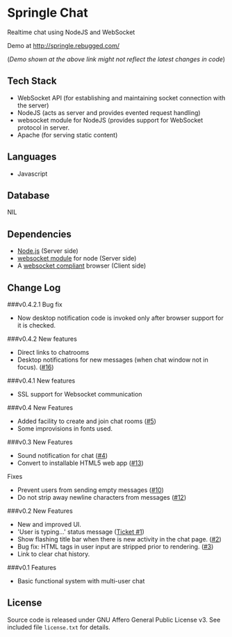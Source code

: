 Springle Chat
=============

Realtime chat using NodeJS and WebSocket

Demo at http://springle.rebugged.com/

(<i>Demo shown at the above link might not reflect the latest changes in code</i>)

## Tech Stack
* WebSocket API (for establishing and maintaining socket connection with the server)
* NodeJS (acts as server and provides evented request handling)
* websocket module for NodeJS (provides support for WebSocket protocol in server.
* Apache (for serving static content)

## Languages
* Javascript

## Database
NIL

## Dependencies
* [Node.js](http://nodejs.org/) (Server side)
* [websocket module](https://github.com/Worlize/WebSocket-Node) for node (Server side)
* A [websocket compliant](http://caniuse.com/websocket) browser (Client side)

## Change Log

###v0.4.2.1
Bug fix
* Now desktop notification code is invoked only after browser support for it is checked.

###v0.4.2
New features
* Direct links to chatrooms
* Desktop notifications for new messages (when chat window not in focus). ([#16](https://github.com/riverspirit/Springle-Chat/issues/16))

###v0.4.1
New features
* SSL support for Websocket communication

###v0.4
New Features
* Added facility to create and join chat rooms ([#5](https://github.com/riverspirit/Springle-Chat/issues/5))
* Some improvisions in fonts used.

###v0.3
New Features
* Sound notification for chat ([#4](https://github.com/riverspirit/Springle-Chat/issues/4))
* Convert to installable HTML5 web app ([#13](https://github.com/riverspirit/Springle-Chat/issues/13))

Fixes
* Prevent users from sending empty messages ([#10](https://github.com/riverspirit/Springle-Chat/issues/10))
* Do not strip away newline characters from messages ([#12](https://github.com/riverspirit/Springle-Chat/issues/12))

###v0.2
New Features
* New and improved UI.
* 'User is typing...' status message ([Ticket #1](https://github.com/riverspirit/Springle-Chat/issues/1))
* Show flashing title bar when there is new activity in the chat page. ([#2](https://github.com/riverspirit/Springle-Chat/issues/2))
* Bug fix: HTML tags in user input are stripped prior to rendering. ([#3](https://github.com/riverspirit/Springle-Chat/issues/3))
* Link to clear chat history.

###v0.1
Features
* Basic functional system with multi-user chat

## License
Source code is released under GNU Affero General Public License v3. See included file `license.txt` for details.



